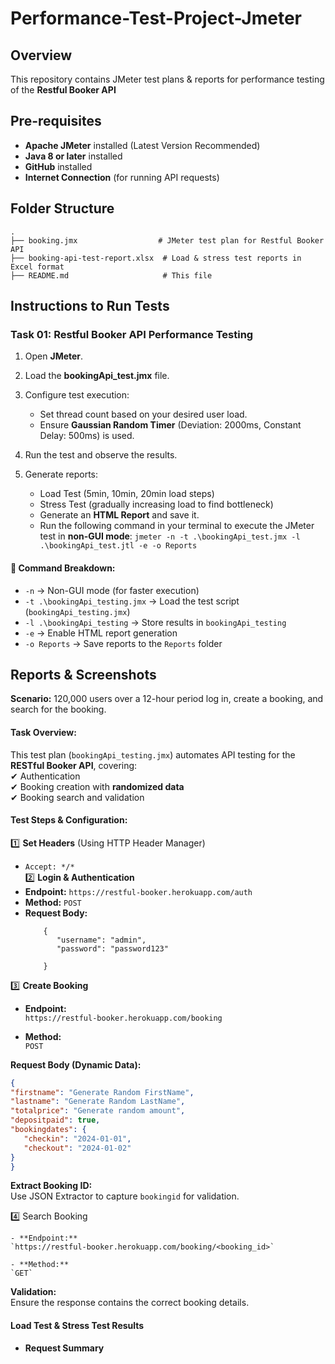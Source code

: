 # Performance-Test-Project-Jmeter
## Overview
This repository contains JMeter test plans & reports for performance testing of the **Restful Booker API**
## Pre-requisites
- **Apache JMeter** installed (Latest Version Recommended)
- **Java 8 or later** installed
- **GitHub** installed
- **Internet Connection** (for running API requests)

## Folder Structure
```
.
├── booking.jmx                  # JMeter test plan for Restful Booker API
├── booking-api-test-report.xlsx  # Load & stress test reports in Excel format
├── README.md                     # This file
```

## Instructions to Run Tests
### Task 01: Restful Booker API Performance Testing
1. Open **JMeter**.
2. Load the **bookingApi_test.jmx** file.
3. Configure test execution:
   - Set thread count based on your desired user load.
   - Ensure **Gaussian Random Timer** (Deviation: 2000ms, Constant Delay: 500ms) is used.

4. Run the test and observe the results.

5. Generate reports:
   - Load Test (5min, 10min, 20min load steps)
   - Stress Test (gradually increasing load to find bottleneck)
   - Generate an **HTML Report** and save it.
   - Run the following command in your terminal to execute the JMeter test in **non-GUI mode**: ``` jmeter -n -t .\bookingApi_test.jmx -l .\bookingApi_test.jtl -e -o Reports ```

#### 📌 Command Breakdown:
- `-n` → Non-GUI mode (for faster execution)  
- `-t .\bookingApi_testing.jmx` → Load the test script (`bookingApi_testing.jmx`)  
- `-l .\bookingApi_testing` → Store results in `bookingApi_testing`  
- `-e` → Enable HTML report generation  
- `-o Reports` → Save reports to the `Reports` folder  


## Reports & Screenshots
**Scenario:**
120,000 users over a 12-hour period log in, create a booking, and search for the
booking.

#### Task Overview: 
This test plan (`bookingApi_testing.jmx`) automates API testing for the **RESTful Booker API**, covering:  
✔ Authentication  
✔ Booking creation with **randomized data**  
✔ Booking search and validation  


#### Test Steps & Configuration: 
1️⃣ **Set Headers** (Using HTTP Header Manager)  
   - `Accept: */*`  
2️⃣ **Login & Authentication**  
   - **Endpoint:** `https://restful-booker.herokuapp.com/auth`  
   - **Method:** `POST`  
   - **Request Body:**  
     ``` json:
         {
            "username": "admin",
            "password": "password123"
      
         }
3️⃣ **Create Booking**

   - **Endpoint:**  
   `https://restful-booker.herokuapp.com/booking`
   
   - **Method:**  
   `POST`
   
   **Request Body (Dynamic Data):**  
   ```json
{
   "firstname": "Generate Random FirstName",
   "lastname": "Generate Random LastName",
   "totalprice": "Generate random amount",
   "depositpaid": true,
   "bookingdates": {
      "checkin": "2024-01-01",
      "checkout": "2024-01-02"
   }
}
```
**Extract Booking ID:**  
Use JSON Extractor to capture `bookingid` for validation.

4️⃣ Search Booking

    - **Endpoint:**  
    `https://restful-booker.herokuapp.com/booking/<booking_id>`

    - **Method:**  
    `GET`

**Validation:**  
Ensure the response contains the correct booking details.

#### Load Test & Stress Test Results
- **Request Summary**
